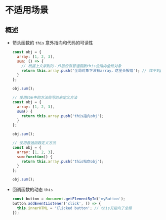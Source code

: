 # 不适用场景

## 概述

+ 箭头函数的 `this` 意外指向和代码的可读性

  ```js
  const obj = {
    array: [1, 2, 3],
    sum: () => {
      // 根据上文学到的：外层没有普通函数this会指向全局对象
      return this.array.push('全局对象下没有array，这里会报错'); // 找不到push方法
    }
  };

  obj.sum();
  ```

  ```js
  // 使用ES6中的方法简写的来定义方法
  const obj = {
    array: [1, 2, 3],
    sum() {
      return this.array.push('this指向obj');
    }
  };

  obj.sum();
  ```

  ```js
  // 使用普通函数定义方法
  const obj = {
    array: [1, 2, 3],
    sum:function() {
      return this.array.push('this指向obj');
    }
  };

  obj.sum();
  ```

+ 回调函数的动态 `this`

  ```js
  const button = document.getElementById('myButton');
  button.addEventListener('click', () => {
    this.innerHTML = 'Clicked button'; // this又指向了全局
  });
  ```
